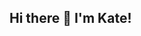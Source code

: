 
## Hi there 👋 I'm Kate!

<!--
**Katie51/Katie51** is a ✨ _special_ ✨ repository because its `README.md` (this file) appears on your GitHub profile.

I'm a Software Quality Engineer with a passion for building smooth, bug-free experiences. With 5+ years in manual and automation testing, I’ve worked across web and mobile platforms, making sure everything runs like a well-oiled machine.

🔹 What I do best:

Automation & Manual Testing – Because no bug should go unnoticed!
API Testing & Data Validation – Making sure everything behind the scenes works as expected.
CI/CD & GitHub Actions – Automating test execution like a pro.
Cypress, JavaScript, Postman, SQL – My go-to tech stack for keeping quality in check.
💡 I love solving problems, improving testing processes, and collaborating with developers to ship high-quality products faster. If you're into QA, tech, or just want to chat about testing strategies, let’s connect! 🚀
-->
